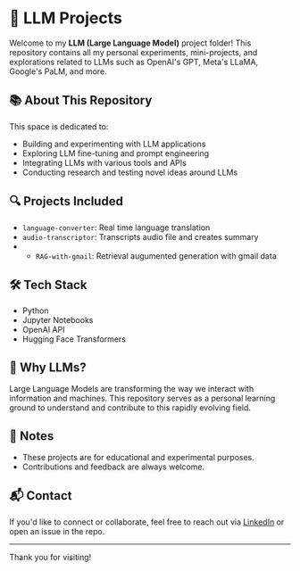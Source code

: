 # 🤖 LLM Projects

Welcome to my **LLM (Large Language Model)** project folder! This repository contains all my personal experiments, mini-projects, and explorations related to LLMs such as OpenAI's GPT, Meta's LLaMA, Google's PaLM, and more.

## 📚 About This Repository

This space is dedicated to:
- Building and experimenting with LLM applications
- Exploring LLM fine-tuning and prompt engineering
- Integrating LLMs with various tools and APIs
- Conducting research and testing novel ideas around LLMs

## 🔍 Projects Included

- `language-converter`: Real time language translation
- `audio-transcriptor`: Transcripts audio file and creates summary
- - `RAG-with-gmail`: Retrieval augumented generation with gmail data


## 🛠️ Tech Stack

- Python
- Jupyter Notebooks
- OpenAI API
- Hugging Face Transformers

## 🧠 Why LLMs?

Large Language Models are transforming the way we interact with information and machines. This repository serves as a personal learning ground to understand and contribute to this rapidly evolving field.

## 📌 Notes

- These projects are for educational and experimental purposes.
- Contributions and feedback are always welcome.

## 📬 Contact

If you'd like to connect or collaborate, feel free to reach out via [LinkedIn](https://www.linkedin.com/in/ranjanrishi3675/) or open an issue in the repo.

---

Thank you for visiting!

